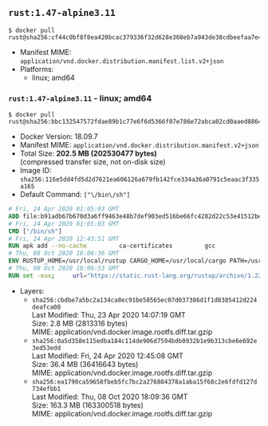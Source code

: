 ## `rust:1.47-alpine3.11`

```console
$ docker pull rust@sha256:cf44c0bf8f8ea420bcac379336f32d628e360eb7a943de38cdbeefaa7e4a0bea
```

-	Manifest MIME: `application/vnd.docker.distribution.manifest.list.v2+json`
-	Platforms:
	-	linux; amd64

### `rust:1.47-alpine3.11` - linux; amd64

```console
$ docker pull rust@sha256:bbc132547572fdae89b1c77e6f6d5366f07e786e72abca02cd0aaed886436598
```

-	Docker Version: 18.09.7
-	Manifest MIME: `application/vnd.docker.distribution.manifest.v2+json`
-	Total Size: **202.5 MB (202530477 bytes)**  
	(compressed transfer size, not on-disk size)
-	Image ID: `sha256:116e5dd4fd5d2d7621ea606126a679fb142fce334a36a0791c5eaac3f335a165`
-	Default Command: `["\/bin\/sh"]`

```dockerfile
# Fri, 24 Apr 2020 01:05:03 GMT
ADD file:b91adb67b670d3a6ff9463e48b7def903ed516be66fc4282d22c53e41512be49 in / 
# Fri, 24 Apr 2020 01:05:03 GMT
CMD ["/bin/sh"]
# Fri, 24 Apr 2020 12:43:51 GMT
RUN apk add --no-cache         ca-certificates         gcc
# Thu, 08 Oct 2020 18:06:36 GMT
ENV RUSTUP_HOME=/usr/local/rustup CARGO_HOME=/usr/local/cargo PATH=/usr/local/cargo/bin:/usr/local/sbin:/usr/local/bin:/usr/sbin:/usr/bin:/sbin:/bin RUST_VERSION=1.47.0
# Thu, 08 Oct 2020 18:06:53 GMT
RUN set -eux;     url="https://static.rust-lang.org/rustup/archive/1.22.1/x86_64-unknown-linux-musl/rustup-init";     wget "$url";     echo "cee31c6f72b953c6293fd5d40142c7d61aa85db2a5ea81b3519fe1b492148dc9 *rustup-init" | sha256sum -c -;     chmod +x rustup-init;     ./rustup-init -y --no-modify-path --profile minimal --default-toolchain $RUST_VERSION --default-host x86_64-unknown-linux-musl;     rm rustup-init;     chmod -R a+w $RUSTUP_HOME $CARGO_HOME;     rustup --version;     cargo --version;     rustc --version;
```

-	Layers:
	-	`sha256:cbdbe7a5bc2a134ca8ec91be58565ec07d037386d1f1d8385412d224deafca08`  
		Last Modified: Thu, 23 Apr 2020 14:07:19 GMT  
		Size: 2.8 MB (2813316 bytes)  
		MIME: application/vnd.docker.image.rootfs.diff.tar.gzip
	-	`sha256:0a5d358e115edba184c114de906d7594bdb0932b1e9b313cbe6e692e3ed53edd`  
		Last Modified: Fri, 24 Apr 2020 12:45:08 GMT  
		Size: 36.4 MB (36416643 bytes)  
		MIME: application/vnd.docker.image.rootfs.diff.tar.gzip
	-	`sha256:ea1790ca59658fbeb5fc7bc2a276884378a1aba15f68c2e6fdfd127d734efbb1`  
		Last Modified: Thu, 08 Oct 2020 18:09:36 GMT  
		Size: 163.3 MB (163300518 bytes)  
		MIME: application/vnd.docker.image.rootfs.diff.tar.gzip
